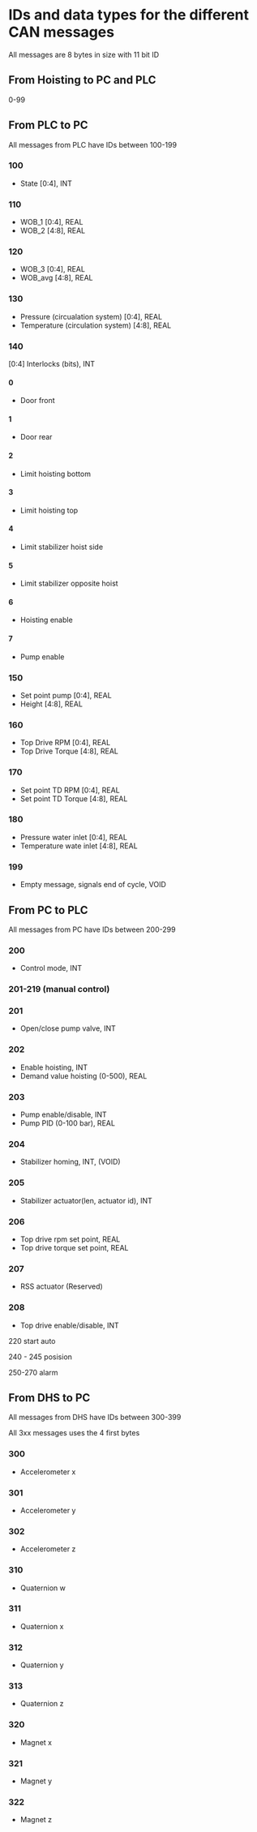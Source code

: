 # IDs and data types for the different CAN messages
All messages are 8 bytes in size with 11 bit ID

## From Hoisting to PC and PLC
0-99

## From PLC to PC
All messages from PLC have IDs between 100-199
### 100
- State [0:4], INT
### 110
- WOB_1 [0:4], REAL
- WOB_2 [4:8], REAL
### 120
- WOB_3 [0:4], REAL
- WOB_avg [4:8], REAL
### 130
- Pressure (circualation system) [0:4], REAL
- Temperature (circulation system) [4:8], REAL
### 140
[0:4] Interlocks (bits), INT
#### 0
- Door front
#### 1
- Door rear
#### 2
- Limit hoisting bottom
#### 3
- Limit hoisting top
#### 4
- Limit stabilizer hoist side
#### 5
- Limit stabilizer opposite hoist
#### 6
- Hoisting enable
#### 7
- Pump enable
### 150
- Set point pump [0:4], REAL
- Height [4:8], REAL
### 160
- Top Drive RPM [0:4], REAL
- Top Drive Torque [4:8], REAL
### 170
- Set point TD RPM [0:4], REAL
- Set point TD Torque [4:8], REAL
### 180
- Pressure water inlet [0:4], REAL
- Temperature wate inlet [4:8], REAL
### 199
- Empty message, signals end of cycle, VOID
## From PC to PLC
All messages from PC have IDs between 200-299
### 200
- Control mode, INT
### 201-219 (manual control)
### 201
- Open/close pump valve, INT
### 202
- Enable hoisting, INT
- Demand value hoisting (0-500), REAL
### 203
- Pump enable/disable, INT
- Pump PID (0-100 bar), REAL
### 204
- Stabilizer homing, INT, (VOID)
### 205
- Stabilizer actuator(len, actuator id), INT
### 206
- Top drive rpm set point, REAL
- Top drive torque set point, REAL
### 207
- RSS actuator (Reserved)
### 208
- Top drive enable/disable, INT


220 start auto

240 - 245 posision

250-270 alarm

## From DHS to PC
All messages from DHS have IDs between 300-399

All 3xx messages uses the 4 first bytes
### 300 
- Accelerometer x
### 301 
- Accelerometer y
### 302
- Accelerometer z

### 310
- Quaternion w
### 311 
- Quaternion x
### 312 
- Quaternion y
### 313 
- Quaternion z

### 320

- Magnet x
### 321
- Magnet y
### 322
- Magnet z